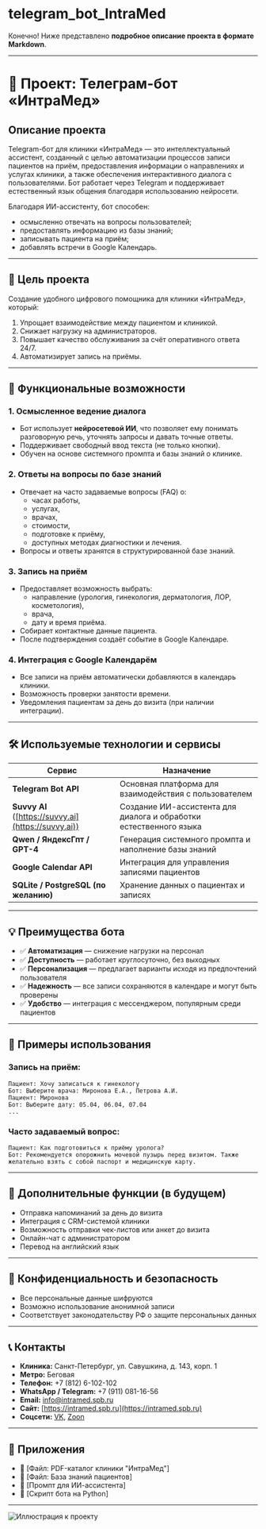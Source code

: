 # telegram_bot_IntraMed
Конечно! Ниже представлено **подробное описание проекта в формате Markdown**.

---

# 🏥 Проект: Телеграм-бот «ИнтраМед»

## Описание проекта

Telegram-бот для клиники «ИнтраМед» — это интеллектуальный ассистент, созданный с целью автоматизации процессов записи пациентов на приём, предоставления информации о направлениях и услугах клиники, а также обеспечения интерактивного диалога с пользователями. Бот работает через Telegram и поддерживает естественный язык общения благодаря использованию нейросети.

Благодаря ИИ-ассистенту, бот способен:
- осмысленно отвечать на вопросы пользователей;
- предоставлять информацию из базы знаний;
- записывать пациента на приём;
- добавлять встречи в Google Календарь.

---

## 🎯 Цель проекта

Создание удобного цифрового помощника для клиники «ИнтраМед», который:
1. Упрощает взаимодействие между пациентом и клиникой.
2. Снижает нагрузку на администраторов.
3. Повышает качество обслуживания за счёт оперативного ответа 24/7.
4. Автоматизирует запись на приёмы.

---

## 🧠 Функциональные возможности

### 1. **Осмысленное ведение диалога**
- Бот использует **нейросетевой ИИ**, что позволяет ему понимать разговорную речь, уточнять запросы и давать точные ответы.
- Поддерживает свободный ввод текста (не только кнопки).
- Обучен на основе системного промпта и базы знаний о клинике.

### 2. **Ответы на вопросы по базе знаний**
- Отвечает на часто задаваемые вопросы (FAQ) о:
  - часах работы,
  - услугах,
  - врачах,
  - стоимости,
  - подготовке к приёму,
  - доступных методах диагностики и лечения.
- Вопросы и ответы хранятся в структурированной базе знаний.

### 3. **Запись на приём**
- Предоставляет возможность выбрать:
  - направление (урология, гинекология, дерматология, ЛОР, косметология),
  - врача,
  - дату и время приёма.
- Собирает контактные данные пациента.
- После подтверждения создаёт событие в Google Календаре.

### 4. **Интеграция с Google Календарём**
- Все записи на приём автоматически добавляются в календарь клиники.
- Возможность проверки занятости времени.
- Уведомления пациентам за день до визита (при наличии интеграции).

---

## 🛠 Используемые технологии и сервисы

| Сервис | Назначение |
|--------|------------|
| **Telegram Bot API** | Основная платформа для взаимодействия с пользователем |
| **Suvvy AI** ([https://suvvy.ai](https://suvvy.ai)) | Создание ИИ-ассистента для диалога и обработки естественного языка |
| **Qwen / ЯндексГпт / GPT-4** | Генерация системного промпта и наполнение базы знаний |
| **Google Calendar API** | Интеграция для управления записями пациентов |
| **SQLite / PostgreSQL (по желанию)** | Хранение данных о пациентах и записях |

---

## 💡 Преимущества бота

- ✅ **Автоматизация** — снижение нагрузки на персонал
- ✅ **Доступность** — работает круглосуточно, без выходных
- ✅ **Персонализация** — предлагает варианты исходя из предпочтений пользователя
- ✅ **Надежность** — все записи сохраняются в календаре и могут быть проверены
- ✅ **Удобство** — интеграция с мессенджером, популярным среди пациентов

---

## 📁 Примеры использования

### Запись на приём:
```
Пациент: Хочу записаться к гинекологу
Бот: Выберите врача: Миронова Е.А., Петрова А.И.
Пациент: Миронова
Бот: Выберите дату: 05.04, 06.04, 07.04
...
```

### Часто задаваемый вопрос:
```
Пациент: Как подготовиться к приёму уролога?
Бот: Рекомендуется опорожнить мочевой пузырь перед визитом. Также желательно взять с собой паспорт и медицинскую карту.
```

---

## 📌 Дополнительные функции (в будущем)

- Отправка напоминаний за день до визита
- Интеграция с CRM-системой клиники
- Возможность отправки чек-листов или анкет до визита
- Онлайн-чат с администратором
- Перевод на английский язык

---

## 🔐 Конфиденциальность и безопасность

- Все персональные данные шифруются
- Возможно использование анонимной записи
- Соответствует законодательству РФ о защите персональных данных

---

## 📞 Контакты

- **Клиника:** Санкт-Петербург, ул. Савушкина, д. 143, корп. 1  
- **Метро:** Беговая  
- **Телефон:** +7 (812) 6-102-102  
- **WhatsApp / Telegram:** +7 (911) 081-16-56  
- **Email:** info@intramed.spb.ru  
- **Сайт:** [https://intramed.spb.ru](https://intramed.spb.ru)  
- **Соцсети:** [VK](https://vk.com/intramedspb), [Zoon](https://zoon.ru/intramed_spb)

---

## 📁 Приложения

- 📄 [Файл: PDF-каталог клиники "ИнтраМед"]
- 📄 [Файл: База знаний пациентов]
- 📄 [Промпт для ИИ-ассистента]
- 📄 [Скрипт бота на Python]

---
![Иллюстрация к проекту](https://example.com/https://github.com/Alexey-Bab/telegram_bot_IntraMed/blob/main/1%20%D0%BF%D1%80%D0%BE%D0%B5%D0%BA%D1%82%20%D0%B4%D0%BB%D1%8F%20%D0%BF%D0%BE%D1%80%D1%82%D1%84%D0%BE%D0%BB%D0%B8%D0%BE2.png?raw=true)
